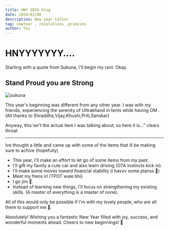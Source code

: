 ```yaml
---
title: HNY 2024 blog
date: 2024/01/06
description: New year talkss
tag: newYear , resolutions ,promises
author: You
---
```


# HNYYYYYYY....

Starting with a quote from Sukuna, I'll begin my rant. Okay.

## Stand Proud you are Strong

![sukuna](https://pbs.twimg.com/media/F2vR4XhaYAA3dIH?format=jpg&name=900x900)

This year's beginning was different from any other year. I was with my friends, experiencing the serenity of Uttrakhand in tents while having OM . (All thanks to Shraddha,Vijay,Khushi,Priti,Sanskar)

Anyway, this isn't the actual item I was talking about, so here it is..." clears throat

---

Ive thought a little and came up with some of the items that ill be making sure to achive (hopefully)

- This year, I'll make an effort to let go of some items from my past.
- I'll gift my family a cute car and also learn driving (GTA instincts kick in).
- I'll make some moves toward financial stability (i havvv some planss 👀)
- Meet my frens irl (TPOT wale bhi)
- I go jim 💪.
- Instead of learning new things, I'll focus on strengthening my existing skills. (A master of everything is a master of none).

All of this would only be possible if I'm with my lovely people, who are all there to support me 🤍.

Absolutely! Wishing you a fantastic New Year filled with joy, success, and wonderful moments ahead. Cheers to new beginnings! 💙
